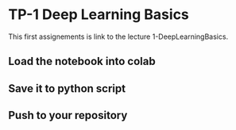# TP-1 Deep Learning Basics

This first assignements is link to the lecture 1-DeepLearningBasics.

## Load the notebook into colab

## Save it to python script

## Push to your repository

